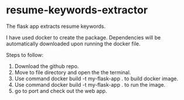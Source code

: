 # resume-keywords-extractor
The flask app extracts resume keywords.

I have used docker to create the package. Dependencies will be automatically downloaded upon running the docker file.

Steps to follow:
1. Download the github repo.
2. Move to file directory and open the the terminal.
3. Use command docker build -t my-flask-app . to build docker image.
4. Use command docker build -t my-flask-app . to run the image.
5. go to port and check out the web app.
